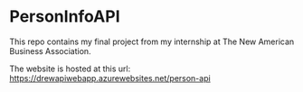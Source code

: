 # PersonInfoAPI
This repo contains my final project from my internship at The New American Business Association.

The website is hosted at this url:
https://drewapiwebapp.azurewebsites.net/person-api
